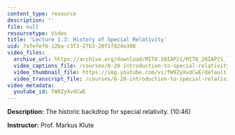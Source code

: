 ```yaml
---
content_type: resource
description: ''
file: null
resourcetype: Video
title: 'Lecture 1.3: History of Special Relativity'
uid: 7afefef6-12ba-c3f3-27b3-20f1f824e308
video_files:
  archive_url: https://archive.org/download/MIT8.20IAP21/MIT8_20IAP21_lec01-3_300k.mp4
  video_captions_file: /courses/8-20-introduction-to-special-relativity-january-iap-2021/1d50e332d01a5a3b85e006301889e7e5_fW9ZyXvdCwE.vtt
  video_thumbnail_file: https://img.youtube.com/vi/fW9ZyXvdCwE/default.jpg
  video_transcript_file: /courses/8-20-introduction-to-special-relativity-january-iap-2021/2ba9f8940522ef9248263af86ffe042d_fW9ZyXvdCwE.pdf
video_metadata:
  youtube_id: fW9ZyXvdCwE
---
```


**Description:** The historic backdrop for special relativity. (10:46)

**Instructor:** Prof. Markus Klute